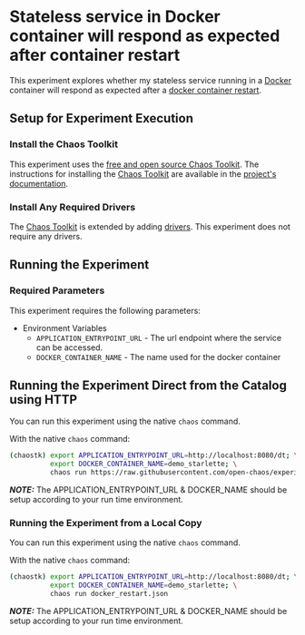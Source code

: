 # Stateless service in Docker container will respond as expected after container restart

This experiment explores whether my stateless service running in a [Docker] container will respond as expected after a [docker container restart][dockerRestart].

[Docker]: https://www.docker.com
[dockerRestart]: https://docs.docker.com/engine/reference/commandline/restart/

## Setup for Experiment Execution

### Install the Chaos Toolkit

This experiment uses the [free and open source Chaos Toolkit][chaostoolkit]. The instructions for installing the [Chaos Toolkit][chaostoolkit] are available in the [project's documentation][docs].

[chaostoolkit]: https://chaostoolkit.org/
[docs]: https://docs.chaostoolkit.org

### Install Any Required Drivers

The [Chaos Toolkit][chaostoolkit] is extended by adding [drivers]. This experiment does not require any drivers.

[drivers]: https://docs.chaostoolkit.org/drivers/overview/

## Running the Experiment

### Required Parameters

This experiment requires the following parameters:

* Environment Variables
  * `APPLICATION_ENTRYPOINT_URL` - The url endpoint where the service can be accessed.
  * `DOCKER_CONTAINER_NAME` - The name used for the docker container

## Running the Experiment Direct from the Catalog using HTTP

You can run this experiment using the native `chaos` command.

With the native `chaos` command:

```bash
(chaostk) export APPLICATION_ENTRYPOINT_URL=http://localhost:8080/dt; \
          export DOCKER_CONTAINER_NAME=demo_starlette; \
          chaos run https://raw.githubusercontent.com/open-chaos/experiment-catalog/master/local/docker_restart/docker_restart.json
```

***NOTE:*** The  APPLICATION_ENTRYPOINT_URL & DOCKER_NAME should be setup according to your run time environment.

### Running the Experiment from a Local Copy

You can run this experiment using the native `chaos` command.

With the native `chaos` command:

```bash
(chaostk) export APPLICATION_ENTRYPOINT_URL=http://localhost:8080/dt; \
          export DOCKER_CONTAINER_NAME=demo_starlette; \
          chaos run docker_restart.json
```

***NOTE:*** The  APPLICATION_ENTRYPOINT_URL & DOCKER_NAME should be setup according to your run time environment.
